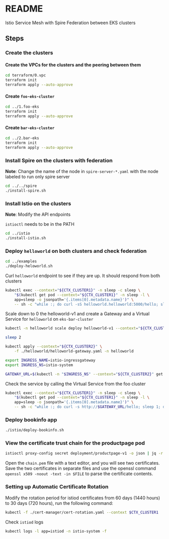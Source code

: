 # README

Istio Service Mesh with Spire Federation between EKS clusters

## Steps

### Create the clusters

#### Create the VPCs for the clusters and the peering between them

```bash
cd terraform/0.vpc
terraform init
terraform apply --auto-approve
```

#### Create `foo-eks-cluster`

```bash
cd ../1.foo-eks
terraform init
terraform apply --auto-approve
```

#### Create `bar-eks-cluster`

```bash
cd ../2.bar-eks
terraform init
terraform apply --auto-approve
```

### Install Spire on the clusters with federation

**Note**: Change the name of the node in `spire-server-*.yaml` with the node labeled to run only spire server

```bash
cd ../../spire
./install-spire.sh
```

### Install Istio on the clusters

**Note**: Modify the API endpoints

`istioctl` needs to be in the PATH

```bash
cd ../istio
./install-istio.sh
```

### Deploy `helloworld` on both clusters and check federation

```bash
cd ../examples
./deploy-heloworld.sh
```

Curl `helloworld` endpoint to see if they are up. It should respond from both clusters

```bash
kubectl exec --context="${CTX_CLUSTER1}" -n sleep -c sleep \
    "$(kubectl get pod --context="${CTX_CLUSTER1}" -n sleep -l \
    app=sleep -o jsonpath='{.items[0].metadata.name}')" \
    -- sh -c "while :; do curl -sS helloworld.helloworld:5000/hello; sleep 1; done"
```

Scale down to 0 the helloworld-v1 and create a Gateway and a Virtual Service for `helloworld` on `eks-bar-cluster`

```bash
kubectl -n helloworld scale deploy helloworld-v1 --context="${CTX_CLUSTER1}" --replicas 0

sleep 2

kubectl apply --context="${CTX_CLUSTER2}" \
    -f ./helloworld/helloworld-gateway.yaml -n helloworld

export INGRESS_NAME=istio-ingressgateway
export INGRESS_NS=istio-system

GATEWAY_URL=$(kubectl -n "$INGRESS_NS" --context="${CTX_CLUSTER2}" get service "$INGRESS_NAME" -o jsonpath='{.status.loadBalancer.ingress[0].hostname}')
```

Check the service by calling the Virtual Service from the foo cluster

```bash
kubectl exec --context="${CTX_CLUSTER1}" -n sleep -c sleep \
    "$(kubectl get pod --context="${CTX_CLUSTER1}" -n sleep -l \
    app=sleep -o jsonpath='{.items[0].metadata.name}')" \
    -- sh -c "while :; do curl -s http://$GATEWAY_URL/hello; sleep 1; done"
```

### Deploy bookinfo app

```bash
./istio/deploy-bookinfo.sh
```

### View the certificate trust chain for the productpage pod

```bash
istioctl proxy-config secret deployment/productpage-v1 -o json | jq -r '.dynamicActiveSecrets[0].secret.tlsCertificate.certificateChain.inlineBytes' | base64 --decode > chain.pem
```

Open the `chain.pem` file with a text editor, and you will see two certificates. Save the two certificates in separate files and use the openssl command `openssl x509 -noout -text -in $FILE` to parse the certificate contents.

### Setting up Automatic Certificate Rotation

Modify the rotation period for istiod certificates from 60 days (1440 hours) to 30 days (720 hours), run the following command:

```bash
kubectl -f ./cert-manager/cert-rotation.yaml --context $CTX_CLUSTER1
```

Check `istiod` logs

```bash
kubectl logs -l app=istiod -n istio-system -f
```
